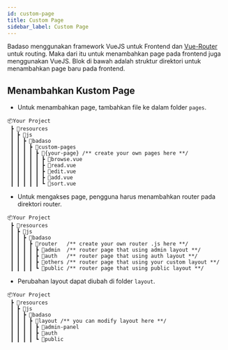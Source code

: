 ```yaml
---
id: custom-page
title: Custom Page
sidebar_label: Custom Page
---
```


Badaso menggunakan framework VueJS untuk Frontend dan [Vue-Router](https://router.vuejs.org/) untuk routing. Maka dari itu untuk menambahkan page pada frontend juga menggunakan VueJS. Blok di bawah adalah struktur direktori untuk menambahkan page baru pada frontend.

## Menambahkan Kustom Page

- Untuk menambahkan page, tambahkan file ke dalam folder `pages`.
    
```
📦Your Project
 ┣ 📂resources
 ┃ ┣ 📂js
 ┃ ┃ ┣ 📂badaso
 ┃ ┃ ┃ ┣ 📂custom-pages 
 ┃ ┃ ┃ ┃ ┣ 📂{your-page} /** create your own pages here **/
 ┃ ┃ ┃ ┃ ┃ ┣ 📜browse.vue
 ┃ ┃ ┃ ┃ ┃ ┣ 📜read.vue
 ┃ ┃ ┃ ┃ ┃ ┣ 📜edit.vue
 ┃ ┃ ┃ ┃ ┃ ┣ 📜add.vue
 ┃ ┃ ┃ ┃ ┃ ┗ 📜sort.vue
```

- Untuk mengakses page, pengguna harus menambahkan router pada direktori router.

```
📦Your Project
 ┣ 📂resources
 ┃ ┣ 📂js
 ┃ ┃ ┣ 📂badaso
 ┃ ┃ ┃ ┣ 📂router   /** create your own router .js here **/
 ┃ ┃ ┃ ┃ ┣ 📂admin  /** router page that using admin layout **/
 ┃ ┃ ┃ ┃ ┣ 📂auth   /** router page that using auth layout **/
 ┃ ┃ ┃ ┃ ┣ 📂others /** router page that using your custom layout **/
 ┃ ┃ ┃ ┃ ┗ 📂public /** router page that using public layout **/
```

- Perubahan layout dapat diubah di folder `layout`.

```
📦Your Project
 ┣ 📂resources
 ┃ ┣ 📂js
 ┃ ┃ ┣ 📂badaso
 ┃ ┃ ┃ ┣ 📂layout /** you can modify layout here **/
 ┃ ┃ ┃ ┃ ┣ 📂admin-panel
 ┃ ┃ ┃ ┃ ┣ 📂auth
 ┃ ┃ ┃ ┃ ┗ 📂public
```